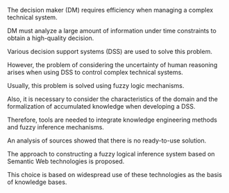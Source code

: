 The decision maker (DM) requires efficiency when managing a complex technical system. 

DM must analyze a large amount of information under time constraints to obtain a high-quality decision. 

Various decision support systems (DSS) are used to solve this problem. 

However, the problem of considering the uncertainty of human reasoning arises when using DSS to control complex technical systems. 

Usually, this problem is solved using fuzzy logic mechanisms. 

Also, it is necessary to consider the characteristics of the domain and the formalization of accumulated knowledge when developing a DSS. 

Therefore, tools are needed to integrate knowledge engineering methods and fuzzy inference mechanisms. 

An analysis of sources showed that there is no ready-to-use solution. 

The approach to constructing a fuzzy logical inference system based on Semantic Web technologies is proposed. 

This choice is based on widespread use of these technologies as the basis of knowledge bases. 
